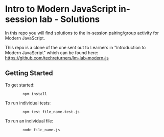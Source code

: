 # Intro to Modern JavaScript in-session lab - Solutions

In this repo you will find solutions to the in-session pairing/group activity for Modern JavaScript.

This repo is a clone of the one sent out to Learners in "Introduction to Modern JavaScript" which can be found here: https://github.com/techreturners/lm-lab-modern-js

## Getting Started

To get started:

            npm install

To run individual tests:

            npm test file_name.test.js

To run an individual file:

            node file_name.js
